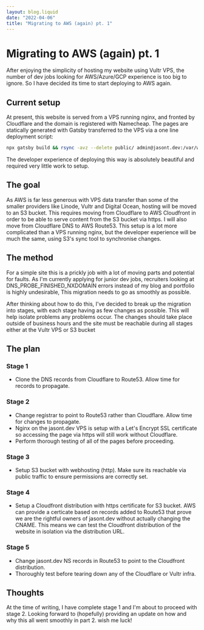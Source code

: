 ```yaml
---
layout: blog.liquid
date: "2022-04-06"
title: "Migrating to AWS (again) pt. 1"
---
```


# Migrating to AWS (again) pt. 1

After enjoying the simplicity of hosting my website
using Vultr VPS, the number of dev jobs looking for AWS/Azure/GCP
experience is too big to ignore. So I have decided its time to start deploying to AWS
again.

## Current setup
At present, this website is served from a VPS running nginx, and fronted by Cloudflare and
the domain is registered with Namecheap. The pages are statically generated with Gatsby
transferred to the VPS via a one line deployment script:
```bash
npx gatsby build && rsync -avz --delete public/ admin@jasont.dev:/var/www/jasontdev/html

```
The developer experience of deploying this way is absolutely beautiful and required very 
little work to setup.

## The goal
As AWS is far less generous with VPS data transfer than some of the smaller providers like Linode,
Vultr and Digital Ocean, hosting will be moved to an S3 bucket. This requires moving 
from Cloudflare to AWS Cloudfront in order to be able to serve content from the S3 bucket
via https. I will also move from Cloudflare DNS to AWS Route53. This setup is a lot more 
complicated than a VPS running nginx, but the developer experience will be much the same,
using S3's sync tool to synchronise changes.

## The method
For a simple site this is a prickly job with a lot of moving parts and potential for faults.
As I'm currently applying for junior dev jobs, recruiters looking at 
DNS_PROBE_FINISHED_NXDOMAIN errors instead of my blog and portfolio is highly undesirable, 
This migration needs to go as smoothly as possible.

After thinking about how to do this, I've decided to break up the migration into stages, with
each stage having as few changes as possible. This will help isolate problems any problems
occur. The changes should take place outside of business hours and the site must be
reachable during all stages either at the Vultr VPS or S3 bucket

## The plan
### Stage 1
- Clone the DNS records from Cloudflare to Route53. Allow time for records to propagate.
### Stage 2
- Change registrar to point to Route53 rather than Cloudflare. Allow time for changes to propagate.
- Nginx on the jasont.dev VPS is setup with a Let's Encrypt SSL certificate so accessing the page via https will still work without Cloudflare.
- Perform thorough testing of all of the pages before proceeding.
### Stage 3
- Setup S3 bucket with webhosting (http). Make sure its reachable via public traffic to ensure permissions are correctly set.
### Stage 4
- Setup a Cloudfront distribution with https certificate for S3 bucket. AWS can provide a certicate based on records added to Route53 that prove we are the rightful owners of jasont.dev without actually changing the CNAME. This means we can test the Cloudfront distribution of the website in isolation via the distribution URL.
### Stage 5
- Change jasont.dev NS records in Route53 to point to the Cloudfront distribution.
- Thoroughly test before tearing down any of the Cloudflare or Vultr infra.

## Thoughts
At the time of writing, I have complete stage 1 and I'm about to proceed with stage 2. Looking
forward to (hopefully) providing an update on how and why this all went smoothly in part 2. 
wish me luck!
